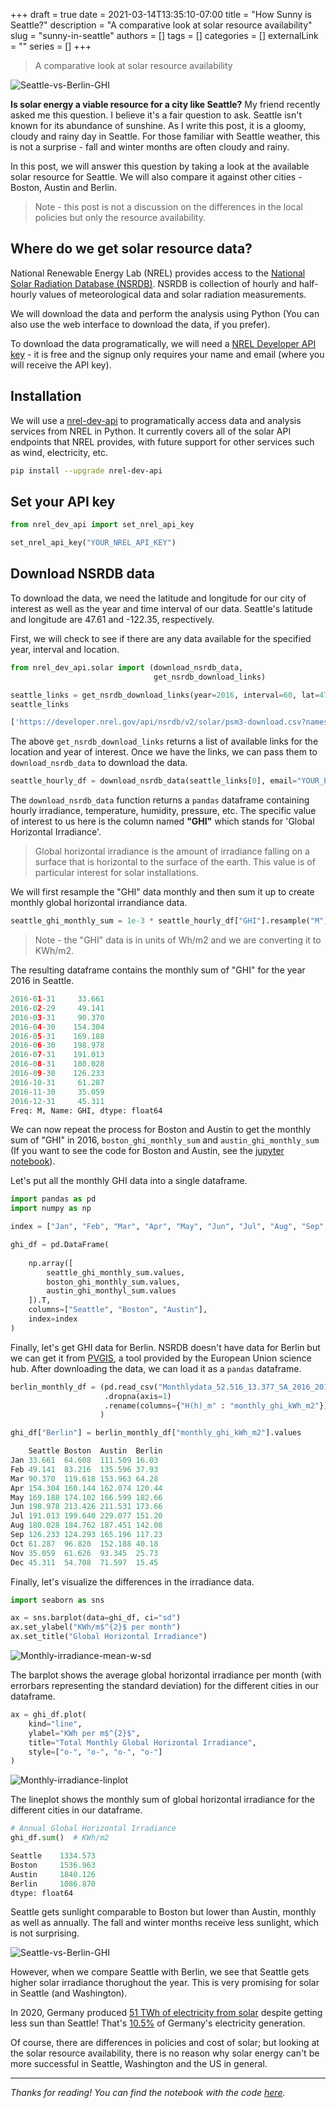 +++ 
draft = true
date = 2021-03-14T13:35:10-07:00
title = "How Sunny is Seattle?"
description = "A comparative look at solar resource availability"
slug = "sunny-in-seattle"
authors = []
tags = []
categories = []
externalLink = ""
series = []
+++

> A comparative look at solar resource availability

![Seattle-vs-Berlin-GHI](/images/Seattle_vs_Berlin_GHI_2016.png)

**Is solar energy a viable resource for a city like Seattle?** My friend recently asked me this question. I believe it's a fair question to ask. Seattle isn't known for its abundance of sunshine. As I write this post, it is a gloomy, cloudy and rainy day in Seattle. For those familiar with Seattle weather, this is not a surprise - fall and winter months are often cloudy and rainy.

In this post, we will answer this question by taking a look at the available solar resource for Seattle. We will also compare it against other cities - Boston, Austin and Berlin. 

> Note - this post is not a discussion on the differences in the local policies but only the resource availability.

## Where do we get solar resource data?

National Renewable Energy Lab (NREL) provides access to the [National Solar Radiation Database (NSRDB)](https://nsrdb.nrel.gov). NSRDB is collection of hourly and half-hourly values of meteorological data and solar radiation measurements.

We will download the data and perform the analysis using Python (You can also use the web interface to download the data, if you prefer).

To download the data programatically, we will need a [NREL Developer API key](https://developer.nrel.gov/signup/) - it is free and the signup only requires your name and email (where you will receive the API key). 

## Installation

We will use a [nrel-dev-api](https://sarthakjariwala.github.io/nrel_dev_api/) to programatically access data and analysis services from NREL in Python. It currently covers all of the solar API endpoints that NREL provides, with future support for other services such as wind, electricity, etc.

```bash
pip install --upgrade nrel-dev-api
```

## Set your API key

```python
from nrel_dev_api import set_nrel_api_key

set_nrel_api_key("YOUR_NREL_API_KEY")
```

## Download NSRDB data

To download the data, we need the latitude and longitude for our city of interest as well as the year and time interval of our data. Seattle's latitude and longitude are 47.61 and -122.35, respectively.

First, we will check to see if there are any data available for the specified year, interval and location.

```python
from nrel_dev_api.solar import (download_nsrdb_data,
                                get_nsrdb_download_links)

seattle_links = get_nsrdb_download_links(year=2016, interval=60, lat=47.61, lon=-122.35)
seattle_links
```

```python
['https://developer.nrel.gov/api/nsrdb/v2/solar/psm3-download.csv?names=2016&wkt=POINT%28-122.35+47.61%29&interval=60&api_key=yourapikey&email=youremail']
```

The above `get_nsrdb_download_links` returns a list of available links for the location and year of interest. Once we have the links, we can pass them to `download_nsrdb_data` to download the data.

```python
seattle_hourly_df = download_nsrdb_data(seattle_links[0], email="YOUR_EMAIL")
```

The `download_nsrdb_data` function returns a `pandas` dataframe containing hourly irradiance, temperature, humidity, pressure, etc. The specific value of interest to us here is the column named **"GHI"** which stands for 'Global Horizontal Irradiance'. 

> Global horizontal irradiance is the amount of irradiance falling on a surface that is horizontal to the surface of the earth. This value is of particular interest for solar installations.

We will first resample the "GHI" data monthly and then sum it up to create monthly global horizontal irrandiance data. 

```python
seattle_ghi_monthly_sum = 1e-3 * seattle_hourly_df["GHI"].resample("M").sum()
```
> Note - the "GHI" data is in units of Wh/m2 and we are converting it to KWh/m2.

The resulting dataframe contains the monthly sum of "GHI" for the year 2016 in Seattle.

```python
2016-01-31     33.661
2016-02-29     49.141
2016-03-31     90.370
2016-04-30    154.304
2016-05-31    169.188
2016-06-30    198.978
2016-07-31    191.013
2016-08-31    180.028
2016-09-30    126.233
2016-10-31     61.287
2016-11-30     35.059
2016-12-31     45.311
Freq: M, Name: GHI, dtype: float64
```

We can now repeat the process for Boston and Austin to get the monthly sum of "GHI" in 2016, `boston_ghi_monthly_sum` and `austin_ghi_monthly_sum` (If you want to see the code for Boston and Austin, see the [jupyter notebook](https://github.com/SarthakJariwala/articles/blob/main/solar_in_northwest/solar_in_washington.ipynb)).

Let's put all the monthly GHI data into a single dataframe.

```python
import pandas as pd
import numpy as np

index = ["Jan", "Feb", "Mar", "Apr", "May", "Jun", "Jul", "Aug", "Sep", "Oct", "Nov", "Dec"]

ghi_df = pd.DataFrame(
    
    np.array([
        seattle_ghi_monthly_sum.values,
        boston_ghi_monthly_sum.values,
        austin_ghi_monthyl_sum.values
    ]).T,
    columns=["Seattle", "Boston", "Austin"],
    index=index
)
```

Finally, let's get GHI data for Berlin. NSRDB doesn't have data for Berlin but we can get it from [PVGIS](https://re.jrc.ec.europa.eu/pvg_tools/en/#MR), a tool provided by the European Union science hub. After downloading the data, we can load it as a `pandas` dataframe. 

```python
berlin_monthly_df = (pd.read_csv("Monthlydata_52.516_13.377_SA_2016_2016.csv", sep="\t", skiprows=4, skipfooter=4)
                     .dropna(axis=1)
                     .rename(columns={"H(h)_m" : "monthly_ghi_kWh_m2"})
                    )

ghi_df["Berlin"] = berlin_monthly_df["monthly_ghi_kWh_m2"].values
```

```python
	Seattle	Boston	Austin	Berlin
Jan	33.661	64.608	111.509	16.03
Feb	49.141	83.216	135.596	37.93
Mar	90.370	119.618	153.963	64.28
Apr	154.304	160.144	162.074	120.44
May	169.188	174.102	166.599	182.66
Jun	198.978	213.426	211.531	173.66
Jul	191.013	199.640	229.077	151.20
Aug	180.028	184.762	187.451	142.08
Sep	126.233	124.293	165.196	117.23
Oct	61.287	96.820	152.188	40.18
Nov	35.059	61.626	93.345	25.73
Dec	45.311	54.708	71.597	15.45
```

Finally, let's visualize the differences in the irradiance data.

```python
import seaborn as sns

ax = sns.barplot(data=ghi_df, ci="sd")
ax.set_ylabel("KWh/m$^{2}$ per month")
ax.set_title("Global Horizontal Irradiance")
```
![Monthly-irradiance-mean-w-sd](/images/Monthly_GHI_mean_w_sd.png)

The barplot shows the average global horizontal irradiance per month (with errorbars representing the standard deviation) for the different cities in our dataframe.

```python
ax = ghi_df.plot(
    kind="line",
    ylabel="KWh per m$^{2}$",
    title="Total Monthly Global Horizontal Irradiance",
    style=["o-", "o-", "o-", "o-"]
)
```
![Monthly-irradiance-linplot](/images/Monthly_GHI_lineplot.png)

The lineplot shows the monthly sum of global horizontal irradiance for the different cities in our dataframe. 

```python
# Annual Global Horizontal Irradiance
ghi_df.sum()  # KWh/m2
```

```python
Seattle    1334.573
Boston     1536.963
Austin     1840.126
Berlin     1086.870
dtype: float64
```

Seattle gets sunlight comparable to Boston but lower than Austin, monthly as well as annually. The fall and winter months receive less sunlight, which is not surprising. 

![Seattle-vs-Berlin-GHI](/images/Seattle_vs_Berlin_GHI_2016.png)

However, when we compare Seattle with Berlin, we see that Seattle gets higher solar irradiance thorughout the year. This is very promising for solar in Seattle (and Washington).

In 2020, Germany produced [51 TWh of electricity from solar](https://energy-charts.info/charts/energy_pie/chart.htm?l=en&c=DE&year=2020&source=public) despite getting less sun than Seattle! That's [10.5%](https://energy-charts.info/charts/energy_pie/chart.htm?l=en&c=DE&year=2020&source=public) of Germany's electricity generation.

Of course, there are differences in policies and cost of solar; but looking at the solar resource availability, there is no reason why solar energy can't be more successful in Seattle, Washington and the US in general. 

---
*Thanks for reading! You can find the notebook with the code [here](https://github.com/SarthakJariwala/articles/blob/main/solar_in_northwest/solar_in_washington.ipynb).*